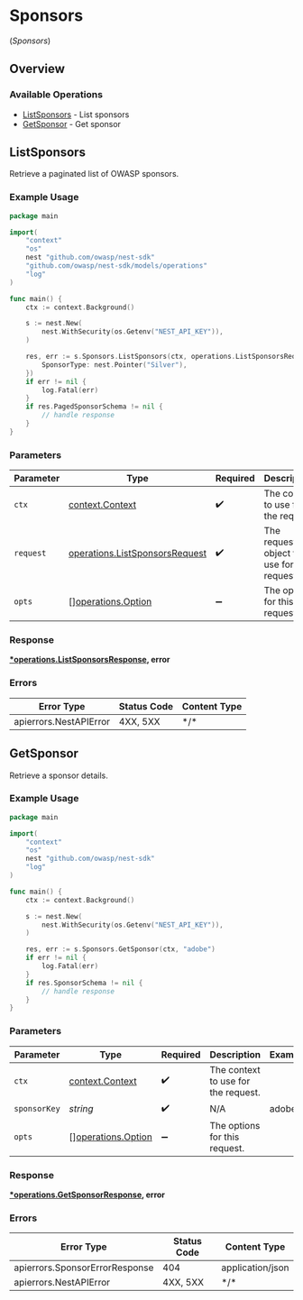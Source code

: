 # Sponsors
(*Sponsors*)

## Overview

### Available Operations

* [ListSponsors](#listsponsors) - List sponsors
* [GetSponsor](#getsponsor) - Get sponsor

## ListSponsors

Retrieve a paginated list of OWASP sponsors.

### Example Usage

<!-- UsageSnippet language="go" operationID="list_sponsors" method="get" path="/api/v0/sponsors/" -->
```go
package main

import(
	"context"
	"os"
	nest "github.com/owasp/nest-sdk"
	"github.com/owasp/nest-sdk/models/operations"
	"log"
)

func main() {
    ctx := context.Background()

    s := nest.New(
        nest.WithSecurity(os.Getenv("NEST_API_KEY")),
    )

    res, err := s.Sponsors.ListSponsors(ctx, operations.ListSponsorsRequest{
        SponsorType: nest.Pointer("Silver"),
    })
    if err != nil {
        log.Fatal(err)
    }
    if res.PagedSponsorSchema != nil {
        // handle response
    }
}
```

### Parameters

| Parameter                                                                        | Type                                                                             | Required                                                                         | Description                                                                      |
| -------------------------------------------------------------------------------- | -------------------------------------------------------------------------------- | -------------------------------------------------------------------------------- | -------------------------------------------------------------------------------- |
| `ctx`                                                                            | [context.Context](https://pkg.go.dev/context#Context)                            | :heavy_check_mark:                                                               | The context to use for the request.                                              |
| `request`                                                                        | [operations.ListSponsorsRequest](../../models/operations/listsponsorsrequest.md) | :heavy_check_mark:                                                               | The request object to use for the request.                                       |
| `opts`                                                                           | [][operations.Option](../../models/operations/option.md)                         | :heavy_minus_sign:                                                               | The options for this request.                                                    |

### Response

**[*operations.ListSponsorsResponse](../../models/operations/listsponsorsresponse.md), error**

### Errors

| Error Type             | Status Code            | Content Type           |
| ---------------------- | ---------------------- | ---------------------- |
| apierrors.NestAPIError | 4XX, 5XX               | \*/\*                  |

## GetSponsor

Retrieve a sponsor details.

### Example Usage

<!-- UsageSnippet language="go" operationID="get_sponsor" method="get" path="/api/v0/sponsors/{sponsor_key}" -->
```go
package main

import(
	"context"
	"os"
	nest "github.com/owasp/nest-sdk"
	"log"
)

func main() {
    ctx := context.Background()

    s := nest.New(
        nest.WithSecurity(os.Getenv("NEST_API_KEY")),
    )

    res, err := s.Sponsors.GetSponsor(ctx, "adobe")
    if err != nil {
        log.Fatal(err)
    }
    if res.SponsorSchema != nil {
        // handle response
    }
}
```

### Parameters

| Parameter                                                | Type                                                     | Required                                                 | Description                                              | Example                                                  |
| -------------------------------------------------------- | -------------------------------------------------------- | -------------------------------------------------------- | -------------------------------------------------------- | -------------------------------------------------------- |
| `ctx`                                                    | [context.Context](https://pkg.go.dev/context#Context)    | :heavy_check_mark:                                       | The context to use for the request.                      |                                                          |
| `sponsorKey`                                             | *string*                                                 | :heavy_check_mark:                                       | N/A                                                      | adobe                                                    |
| `opts`                                                   | [][operations.Option](../../models/operations/option.md) | :heavy_minus_sign:                                       | The options for this request.                            |                                                          |

### Response

**[*operations.GetSponsorResponse](../../models/operations/getsponsorresponse.md), error**

### Errors

| Error Type                     | Status Code                    | Content Type                   |
| ------------------------------ | ------------------------------ | ------------------------------ |
| apierrors.SponsorErrorResponse | 404                            | application/json               |
| apierrors.NestAPIError         | 4XX, 5XX                       | \*/\*                          |